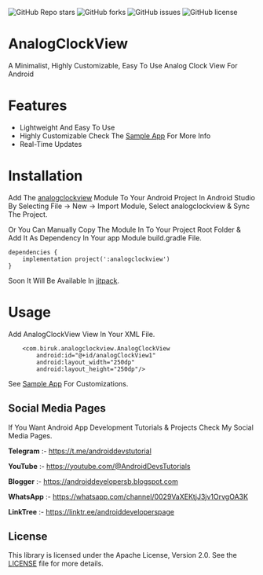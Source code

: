 ![GitHub Repo stars](https://img.shields.io/github/stars/BirukBelihu/BrailleTranslator)
![GitHub forks](https://img.shields.io/github/forks/BirukBelihu/BrailleTranslator)
![GitHub issues](https://img.shields.io/github/issues/BirukBelihu/BrailleTranslator)
![GitHub license](https://img.shields.io/github/license/BirukBelihu/BrailleTranslator)

# AnalogClockView

A Minimalist, Highly Customizable, Easy To Use Analog Clock View For Android

# Features

- Lightweight And Easy To Use
- Highly Customizable Check The [Sample App](https://github.com/birukbelihu/AnalogClockView/tree/main/app/) For More Info
- Real-Time Updates

# Installation

Add The [analogclockview](/analogclockview) Module To Your Android Project In Android Studio By Selecting File -> New -> Import Module, Select analogclockview & Sync The Project.

Or You Can Manually Copy The Module In To Your Project Root Folder & Add It As Dependency In Your app Module build.gradle File.


```
dependencies {
    implementation project(':analogclockview')
}
```

Soon It Will Be Available In [jitpack](https://jitpack.io).


# Usage

Add AnalogClockView View In Your XML File.

```
    <com.biruk.analogclockview.AnalogClockView
        android:id="@+id/analogClockView1"
        android:layout_width="250dp"
        android:layout_height="250dp"/>
```

See [Sample App](https://github.com/birukbelihu/AnalogClockView/tree/main/app/) For Customizations.

## Social Media Pages

If You Want Android App Development Tutorials & Projects Check My Social Media Pages.

**Telegram** :- https://t.me/androiddevstutorial

**YouTube** :- https://youtube.com/@AndroidDevsTutorials

**Blogger** :- https://androiddevelopersb.blogspot.com

**WhatsApp** :- https://whatsapp.com/channel/0029VaXEKtjJ3jv1OrvgOA3K

**LinkTree** :-
https://linktr.ee/androiddeveloperspage

## License

This library is licensed under the Apache License, Version 2.0. See the [LICENSE](LICENSE) file for more details.
